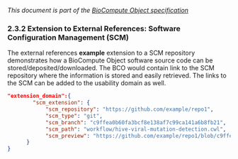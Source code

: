 _This document is part of the [BioCompute Object specification](bco-specification.md)_

### 2.3.2 Extension to External References: Software Configuration Management (SCM)

The external references **example** extension to a SCM repository demonstrates how a BioCompute Object software source code can be stored/deposited/downloaded. The BCO would contain link to the SCM repository where the information is stored and easily retrieved. The links to the SCM can be added to the usability domain as well.

```json
"extension_domain":{
        "scm_extension": {
            "scm_repository": "https://github.com/example/repo1",
            "scm_type": "git",
            "scm_branch": "c9ffea0b60fa3bcf8e138af7c99ca141a6b8fb21",
            "scm_path": "workflow/hive-viral-mutation-detection.cwl",
            "scm_preview": "https://github.com/example/repo1/blob/c9ffea0b60fa3bcf8e138af7c99ca141a6b8fb21/workflow/hive-viral-mutation-detection.cwl"
      }
}
```
